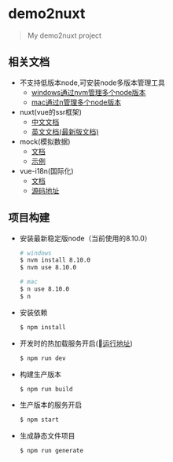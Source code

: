 # demo2nuxt

> My demo2nuxt project

## 相关文档
- 不支持低版本node,可安装node多版本管理工具
	- [windows通过nvm管理多个node版本](https://github.com/coreybutler/nvm-windows)
	- [mac通过n管理多个node版本](https://www.npmjs.com/package/n)
- nuxt(vue的ssr框架)
	- [中文文档](https://zh.nuxtjs.org/guide)
	- [英文文档(最新版文档)](https://nuxtjs.org/guide)
- mock(模拟数据)
	- [文档](https://github.com/nuysoft/Mock/wiki)
	- [示例](http://mockjs.com/examples.html)
- vue-i18n(国际化)
	- [文档](http://kazupon.github.io/vue-i18n/)
	- [源码地址](https://github.com/kazupon/vue-i18n)


## 项目构建

- 安装最新稳定版node（当前使用的8.10.0）
	``` bash
	# windows
	$ nvm install 8.10.0
	$ nvm use 8.10.0
	
	# mac
	$ n use 8.10.0
	$ n
	```

- 安装依赖
	``` bash
	$ npm install
	```

- 开发时的热加载服务开启([运行地址](http://localhost:5211)) 
	``` bash
	$ npm run dev
	```

- 构建生产版本
	``` bash
	$ npm run build
	```

- 生产版本的服务开启
	``` bash
	$ npm start
	```

- 生成静态文件项目
	``` bash
	$ npm run generate
	```
